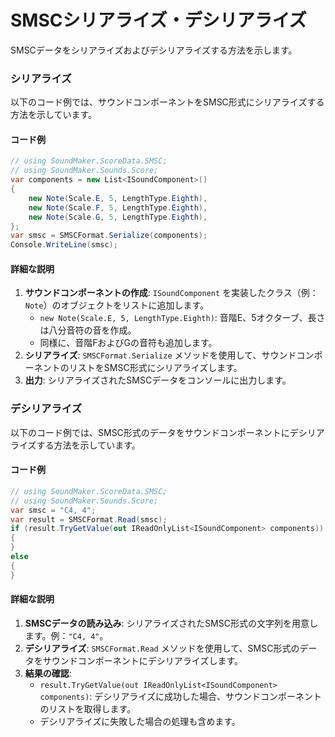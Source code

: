 # SMSCシリアライズ・デシリアライズ

SMSCデータをシリアライズおよびデシリアライズする方法を示します。

### シリアライズ

以下のコード例では、サウンドコンポーネントをSMSC形式にシリアライズする方法を示しています。

#### コード例
```cs
// using SoundMaker.ScoreData.SMSC;
// using SoundMaker.Sounds.Score;
var components = new List<ISoundComponent>()
{
    new Note(Scale.E, 5, LengthType.Eighth),
    new Note(Scale.F, 5, LengthType.Eighth),
    new Note(Scale.G, 5, LengthType.Eighth),
};
var smsc = SMSCFormat.Serialize(components);
Console.WriteLine(smsc);
```

#### 詳細な説明

1. **サウンドコンポーネントの作成**: `ISoundComponent` を実装したクラス（例：`Note`）のオブジェクトをリストに追加します。
    - `new Note(Scale.E, 5, LengthType.Eighth)`: 音階E、5オクターブ、長さは八分音符の音を作成。
    - 同様に、音階FおよびGの音符も追加します。
2. **シリアライズ**: `SMSCFormat.Serialize` メソッドを使用して、サウンドコンポーネントのリストをSMSC形式にシリアライズします。
3. **出力**: シリアライズされたSMSCデータをコンソールに出力します。

### デシリアライズ

以下のコード例では、SMSC形式のデータをサウンドコンポーネントにデシリアライズする方法を示しています。

#### コード例
```cs
// using SoundMaker.ScoreData.SMSC;
// using SoundMaker.Sounds.Score;
var smsc = "C4, 4";
var result = SMSCFormat.Read(smsc);
if (result.TryGetValue(out IReadOnlyList<ISoundComponent> components))
{
}
else
{
}
```

#### 詳細な説明

1. **SMSCデータの読み込み**: シリアライズされたSMSC形式の文字列を用意します。例：`"C4, 4"`。
2. **デシリアライズ**: `SMSCFormat.Read` メソッドを使用して、SMSC形式のデータをサウンドコンポーネントにデシリアライズします。
3. **結果の確認**:
    - `result.TryGetValue(out IReadOnlyList<ISoundComponent> components)`: デシリアライズに成功した場合、サウンドコンポーネントのリストを取得します。
    - デシリアライズに失敗した場合の処理も含めます。
